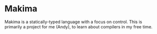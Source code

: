 # Makima
Makima is a statically-typed language with a focus on control. This is primarily a project for me (Andy), to learn about compilers in my free time. 
